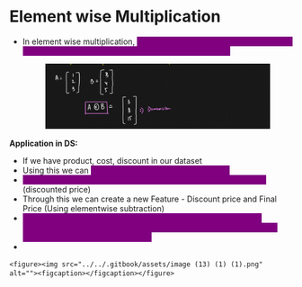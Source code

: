 # Element wise Multiplication

*   In element wise multiplication, <mark style="color:purple;background-color:purple;">**corresponding elements of 2 vectors are multiplied to form a new vector of the same dimension**</mark>

    <figure><img src="../../.gitbook/assets/image (12) (1) (1).png" alt=""><figcaption></figcaption></figure>

**Application in DS:**

* If we have product, cost, discount in our dataset
* Using this we can <mark style="color:purple;background-color:purple;">**derive one more feature - Final price**</mark>
* <mark style="color:purple;background-color:purple;">**Using element wise multiplication we can calculate new feature**</mark> (discounted price)
* Through this we can create a new Feature - Discount price and Final Price (Using elementwise subtraction)
* <mark style="color:purple;background-color:purple;">**In LSTM RNN and GRU RNN in the architecture we will be using elementwise multiplication and elementwise addition for concepts such as forget fate and input gate**</mark>
*

    <figure><img src="../../.gitbook/assets/image (13) (1) (1).png" alt=""><figcaption></figcaption></figure>
